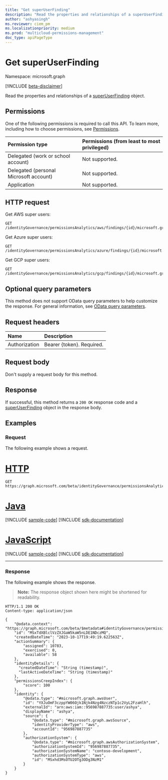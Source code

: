 ```yaml
---
title: "Get superUserFinding"
description: "Read the properties and relationships of a superUserFinding object."
author: "ashyasingh"
ms.reviewer: ciem_pm
ms.localizationpriority: medium
ms.prod: "multicloud-permissions-management"
doc_type: apiPageType
---
```


# Get superUserFinding
Namespace: microsoft.graph

[!INCLUDE [beta-disclaimer](../../includes/beta-disclaimer.md)]

Read the properties and relationships of a [superUserFinding](../resources/superuserfinding.md) object.

## Permissions
One of the following permissions is required to call this API. To learn more, including how to choose permissions, see [Permissions](/graph/permissions-reference).
 
|Permission type|Permissions (from least to most privileged)|
|:---|:---|
|Delegated (work or school account)|Not supported.|
|Delegated (personal Microsoft account)|Not supported.|
|Application|Not supported.|

## HTTP request

Get AWS super users:
<!-- {
  "blockType": "ignored"
}
-->
``` http
GET /identityGovernance/permissionsAnalytics/aws/findings/{id}/microsoft.graph.superUserFinding
```

Get Azure super users:
<!-- {
  "blockType": "ignored",
}
-->
``` http
GET /identityGovernance/permissionsAnalytics/azure/findings/{id}/microsoft.graph.superUserFinding
```

Get GCP super users:
<!-- {
  "blockType": "ignored",
}
-->
``` http
GET /identityGovernance/permissionsAnalytics/gcp/findings/{id}/microsoft.graph.superUserFinding
```

## Optional query parameters
This method does not support OData query parameters to help customize the response. For general information, see [OData query parameters](/graph/query-parameters).

## Request headers
|Name|Description|
|:---|:---|
|Authorization|Bearer {token}. Required.|

## Request body
Don't supply a request body for this method.

## Response

If successful, this method returns a `200 OK` response code and a [superUserFinding](../resources/superuserfinding.md) object in the response body.

## Examples

### Request
The following example shows a request.
# [HTTP](#tab/http)
<!-- {
  "blockType": "request",
  "name": "get_superuserfinding"
}
-->
``` http
GET https://graph.microsoft.com/beta/identityGovernance/permissionsAnalytics/aws/findings/MSxTdXBlclVzZXJGaW5kaW5nLDE1NDczMQ/microsoft.graph.superUserFinding
```

# [Java](#tab/java)
[!INCLUDE [sample-code](../includes/snippets/java/get-superuserfinding-java-snippets.md)]
[!INCLUDE [sdk-documentation](../includes/snippets/snippets-sdk-documentation-link.md)]

# [JavaScript](#tab/javascript)
[!INCLUDE [sample-code](../includes/snippets/javascript/get-superuserfinding-javascript-snippets.md)]
[!INCLUDE [sdk-documentation](../includes/snippets/snippets-sdk-documentation-link.md)]

---

### Response
The following example shows the response.
>**Note:** The response object shown here might be shortened for readability.
<!-- {
  "blockType": "response",
  "truncated": true,
  "@odata.type": "microsoft.graph.superUserFinding"
}
-->
``` http
HTTP/1.1 200 OK
Content-type: application/json

{
    "@odata.context": "https://graph.microsoft.com/beta/$metadata#identityGovernance/permissionsAnalytics/aws/findings/microsoft.graph.superUserFinding/$entity",
    "id": "MSxTdXBlclVzZXJGaW5kaW5nLDE1NDczMQ",
    "createdDateTime": "2023-10-17T19:49:19.622563Z",
    "actionSummary": {
        "assigned": 10783,
        "exercised": 0,
        "available": 58
    },
    "identityDetails": {
      "createdDateTime": "String (timestamp)",
      "lastActiveDateTime": "String (timestamp)"
    },
    "permissionsCreepIndex": {
        "score": 100
    },
    "identity": {
        "@odata.type": "#microsoft.graph.awsUser",
        "id": "YXJuOmF3czppYW06Ojk1Njk4Nzg4NzczNTp1c2VyL2FzaHlh",
        "externalId": "arn:aws:iam::956987887735:user/ashya",
        "displayName": "ashya",
        "source": {
            "@odata.type": "#microsoft.graph.awsSource",
            "identityProviderType": "aws",
            "accountId": "956987887735"
        },
        "authorizationSystem": {
            "@odata.type": "#microsoft.graph.awsAuthorizationSystem",
            "authorizationSystemId": "956987887735",
            "authorizationSystemName": "contoso-development",
            "authorizationSystemType": "aws",
            "id": "MSxhd3MsOTU2OTg3ODg3NzM1"
        }
    }
}
```
